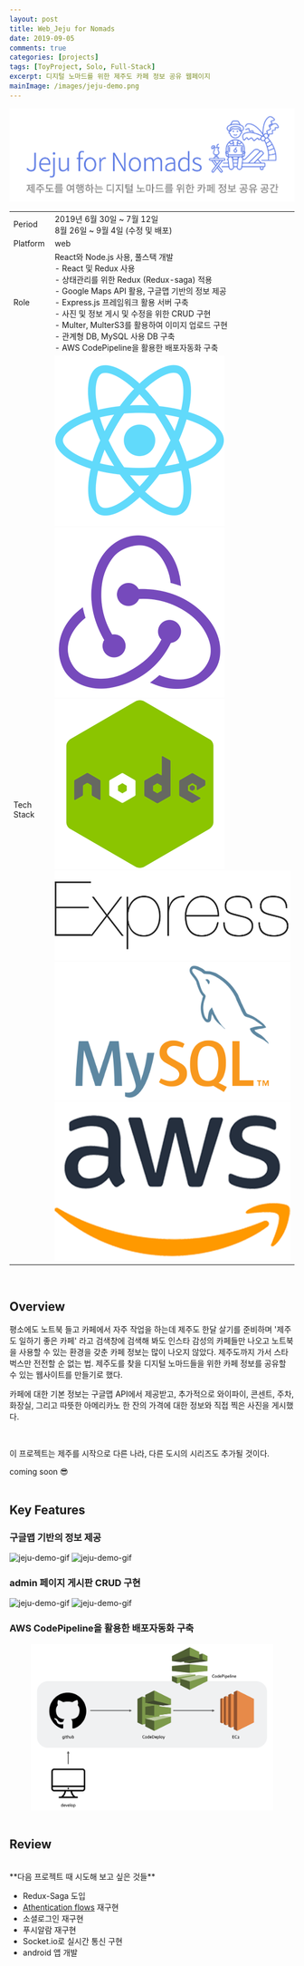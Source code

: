 ```yaml
---
layout: post
title: Web_Jeju for Nomads
date: 2019-09-05
comments: true
categories: [projects]
tags: [ToyProject, Solo, Full-Stack]
excerpt: 디지털 노마드를 위한 제주도 카페 정보 공유 웹페이지
mainImage: /images/jeju-demo.png
---
```


![Jeju for Nomads Main](/images/jeju_for_nomad_theme.png "Jeju for Nomads Main")

<div class='innerBoxOutlined'>
<table class='project_detail'>
  <tr class='project_detail row'>
    <td class='project_detail title'>Period</td>
    <td class='project_detail content'>2019년 6월 30일 ~ 7월 12일<br>8월 26일 ~ 9월 4일 (수정 및 배포)</td>
  </tr>
  <tr class='project_detail row'>
    <td class='project_detail title'>Platform</td>
    <td class='project_detail content'>web</td>
  </tr>
  <tr class='project_detail row'>
    <td class='project_detail title'>Role</td>
    <td class='project_detail content'> React와 Node.js 사용, 풀스택 개발
    <br>- React 및 Redux 사용<br>
- 상태관리를 위한 Redux (Redux-saga) 적용<br>
- Google Maps API 활용, 구글맵 기반의 정보 제공<br>
- Express.js 프레임워크 활용 서버 구축<br>
- 사진 및 정보 게시 및 수정을 위한 CRUD 구현<br>
- Multer, MulterS3를 활용하여 이미지 업로드 구현<br>
- 관계형 DB, MySQL 사용 DB 구축<br>
- AWS CodePipeline을 활용한 배포자동화 구축<br>
</td>
  </tr>
  <tr class='project_detail row'>
    <td class='project_detail title'>Tech Stack</td>
    <td class='project_detail content'>
    <a href='https://facebook.github.io/react/' target='_blank'>
    <img  class='stack_logo' src="/images/stack_logo_rn.png" alt="React" /></a>
    <a href='https://redux.js.org/' target='_blank'>
    <img class='stack_logo' src="/images/stack_logo_redux.png" alt="Redux" /></a>
    <a href='https://nodejs.org/en/' target='_blank'>
    <img class='stack_logo' src="/images/stack_logo_node.png" alt="nodeJs" /></a>
    <a href='https://expressjs.com/' target='_blank'>
    <img class='stack_logo' src="/images/stack_logo_express.png" alt="ExpressJs"/></a><br>
    <a href='https://www.mysql.com/' target='_blank'>
    <img class='stack_logo' src="/images/stack_logo_mysql.png" alt="MySQL"/></a>
    <a href='https://aws.amazon.com/' target='_blank'>
    <img class='stack_logo' src="/images/stack_logo_aws.png" alt="AWS"/></a>
</td>
  </tr>
</table>
</div><br>

## Overview

평소에도 노트북 들고 카페에서 자주 작업을 하는데 제주도 한달 살기를 준비하며 '제주도 일하기 좋은 카페' 라고 검색창에 검색해 봐도 인스타 감성의 카페들만 나오고 노트북을 사용할 수 있는 환경을 갖춘 카페 정보는 많이 나오지 않았다. 제주도까지 가서 스타벅스만 전전할 순 없는 법. 제주도를 찾을 디지털 노마드들을 위한 카페 정보를 공유할 수 있는 웹사이트를 만들기로 했다.

카페에 대한 기본 정보는 구글맵 API에서 제공받고, 추가적으로 와이파이, 콘센트, 주차, 화장실, 그리고 따뜻한 아메리카노 한 잔의 가격에 대한 정보와 직접 찍은 사진을 게시했다.

<br>

이 프로젝트는 제주를 시작으로 다른 나라, 다른 도시의 시리즈도 추가될 것이다.

coming soon 😎<br><br>

## Key Features

### 구글맵 기반의 정보 제공

<img class='simulImg' src="/images/jeju-demo-gif2.gif" alt="jeju-demo-gif"  />

<img class='simulImg' src="/images/jeju-demo-gif1.gif" alt="jeju-demo-gif"  />

### admin 페이지 게시판 CRUD 구현

<img class='simulImg' src="/images/jeju-demo-gif4.gif" alt="jeju-demo-gif"  />

<img class='simulImg' src="/images/jeju-demo-gif3.gif" alt="jeju-demo-gif"  />

### AWS CodePipeline을 활용한 배포자동화 구축

<div style='display: flex; justify-content: center;'>
<img  src="/images/code_pipeline.png" alt="Code Pipeline" width='85%' /></div>
<br>

## Review

<br>
**다음 프로젝트 때 시도해 보고 싶은 것들**

- Redux-Saga 도입
- [Athentication flows](https://reactnavigation.org/docs/en/auth-flow.html) 재구현
- 소셜로그인 재구현
- 푸시알람 재구현
- Socket.io로 실시간 통신 구현
- android 앱 개발

<br>
